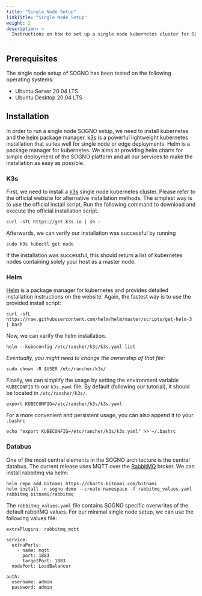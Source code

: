 ```yaml
---
title: "Single Node Setup"
linkTitle: "Single Node Setup"
weight: 2
description: >
  Instructions on how to set up a single node kubernetes cluster for SOGNO.
---
```


## Prerequisites

The single node setup of SOGNO has been tested on the following operating systems:

* Ubuntu Server 20.04 LTS
* Ubuntu Desktop 20.04 LTS

## Installation

In order to run a single node SOGNO setup, we need to install kubernetes and the [helm](https://helm.sh/) package manager. [k3s]((https://k3s.io/)) is a powerful lightweight kubernetes installation that suites well for single node or edge deployments. Helm is a package manager for kubernetes. We aims at providing helm charts for simple deployment of the SOGNO platform and all our services to make the installation as easy as possible.

### K3s

First, we need to install a [k3s](https://k3s.io/) single node kubernetes cluster. Please refer to the official website for alternative installation methods. The simplest way is to use the official install script. Run the following command to download and execute the official installation script.

```
curl -sfL https://get.k3s.io | sh -
```

Afterwards, we can verify our installation was successful by running

```
sudo k3s kubectl get node
```

If the installation was successful, this should return a list of kubernetes nodes containing solely your host as a master node.

### Helm

[Helm](https://helm.sh/) is a package manager for kubernetes and provides detailed installation instructions on the website. Again, the fastest way is to use the provided install script:

```
curl -sfL https://raw.githubusercontent.com/helm/helm/master/scripts/get-helm-3 | bash
```

Now, we can varify the helm installation.

```
helm --kubeconfig /etc/rancher/k3s/k3s.yaml list
```
*Eventually, you might need to change the ownership of that file:*
```
sudo chown -R $USER /etc/rancher/k3s/
```

Finally, we can simplify the usage by setting the environment variable `KUBECONFIG` to our `k3s.yaml` file. By default (following our tutorial), it should be located in `/etc/rancher/k3s/`.

```
export KUBECONFIG=/etc/rancher/k3s/k3s.yaml
```
For a more convenient and persistent usage, you can also append it to your `.bashrc`

```
echo "export KUBECONFIG=/etc/rancher/k3s/k3s.yaml" >> ~/.bashrc
``` 

### Databus

One of the most central elements in the SOGNO architecture is the central databus. The current release uses MQTT over the [RabbitMQ](https://www.rabbitmq.com/) broker. We can install rabbitmq via helm:

```
helm repo add bitnami https://charts.bitnami.com/bitnami
helm install -n sogno-demo --create-namespace -f rabbitmq_values.yaml rabbitmq bitnami/rabbitmq 
```

The `rabbitmq_values.yaml` file contains SOGNO specific overwrites of the default rabbitMQ values. For our minimal single node setup, we can use the following values file:


```
extraPlugins: rabbitmq_mqtt

service:
  extraPorts:
    - name: mqtt
      port: 1883
      targetPort: 1883
  nodePort: LoadBalancer

auth:
  username: admin
  password: admin
```
